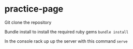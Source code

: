 # practice-page

Git clone the repository 

Bundle install to install the required ruby gems
`bundle install`

In the console rack up up the server with this command 
`serve`
